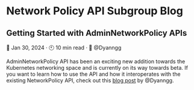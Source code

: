 # Network Policy API Subgroup Blog

## Getting Started with AdminNetworkPolicy APIs
:date: Jan 30, 2024 · :clock10: 10 min read · :pencil: @Dyanngg

AdminNetworkPolicy API has been an exciting new addition towards the Kubernetes networking
space and is currently on its way towards beta. If you want to learn how to use the API and
how it interoperates with the existing NetworkPolicy API, check out this
[blog post](posts/Getting%20Started%20with%20ANP.md) by @Dyanngg.
